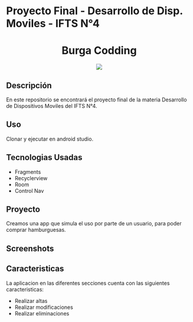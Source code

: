 # Proyecto Final - Desarrollo de Disp. Moviles - IFTS N°4

<div align="center">
    <h1>Burga Codding</h1>
   <img src="https://github.com/MatiaseRamirez/TP_APP_final/assets/55300994/ef41eccb-dfe4-494c-bcc2-d709bd03beaa">
</div>

## Descripción

En este repositorio se encontrará el proyecto final de la materia Desarrollo de Dispositivos Moviles del IFTS N°4. 

## Uso

Clonar y ejecutar en android studio.

## Tecnologias Usadas

- Fragments
- Recyclerview
- Room
- Control Nav

## Proyecto

Creamos una app que simula el uso por parte de un usuario, para poder comprar hamburguesas.


## Screenshots




## Caracteristicas
La aplicacion en las diferentes secciones cuenta con las siguientes caracteristicas:

- Realizar altas
- Realizar modificaciones
- Realizar eliminaciones

